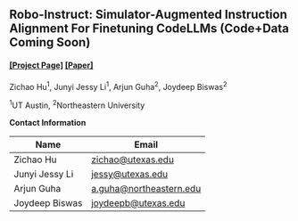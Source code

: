 

## Robo-Instruct: Simulator-Augmented Instruction Alignment For Finetuning CodeLLMs (Code+Data Coming Soon)

#### [[Project Page]](https://amrl.cs.utexas.edu/robo-instruct/) [[Paper]](https://amrl.cs.utexas.edu/robo-instruct/assets/documents/Democratizing_LLM_arvix.pdf) 




Zichao Hu<sup>1</sup>, Junyi Jessy Li<sup>1</sup>, Arjun Guha<sup>2</sup>, Joydeep Biswas<sup>2</sup>

<sup>1</sup>UT Austin, <sup>2</sup>Northeastern University


<!-- ## Citation
```
``` -->

**Contact Information**

| Name             | Email                                 |
|------------------|---------------------------------------|
| Zichao Hu        | [zichao@utexas.edu](mailto:zichao@utexas.edu)        |
| Junyi Jessy Li   | [jessy@utexas.edu](mailto:jessy@utexas.edu)          |
| Arjun Guha       | [a.guha@northeastern.edu](mailto:a.guha@northeastern.edu) |
| Joydeep Biswas   | [joydeepb@utexas.edu](mailto:joydeepb@utexas.edu)    |
